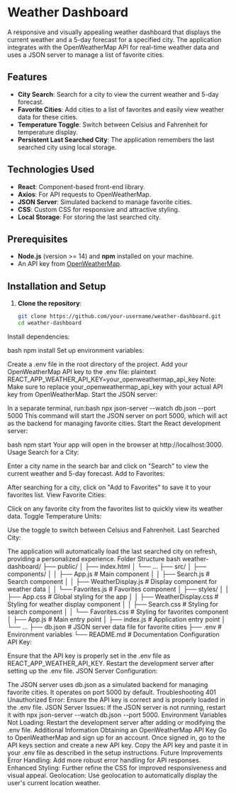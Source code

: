# Weather Dashboard

A responsive and visually appealing weather dashboard that displays the current weather and a 5-day forecast for a specified city. The application integrates with the OpenWeatherMap API for real-time weather data and uses a JSON server to manage a list of favorite cities.

## Features

- **City Search**: Search for a city to view the current weather and 5-day forecast.
- **Favorite Cities**: Add cities to a list of favorites and easily view weather data for these cities.
- **Temperature Toggle**: Switch between Celsius and Fahrenheit for temperature display.
- **Persistent Last Searched City**: The application remembers the last searched city using local storage.

## Technologies Used

- **React**: Component-based front-end library.
- **Axios**: For API requests to OpenWeatherMap.
- **JSON Server**: Simulated backend to manage favorite cities.
- **CSS**: Custom CSS for responsive and attractive styling.
- **Local Storage**: For storing the last searched city.

## Prerequisites

- **Node.js** (version >= 14) and **npm** installed on your machine.
- An API key from [OpenWeatherMap](https://home.openweathermap.org/api_keys).

## Installation and Setup

1. **Clone the repository**:
   ```bash
   git clone https://github.com/your-username/weather-dashboard.git
   cd weather-dashboard
Install dependencies:

bash
npm install
Set up environment variables:

Create a .env file in the root directory of the project.
Add your OpenWeatherMap API key to the .env file:
plaintext
REACT_APP_WEATHER_API_KEY=your_openweathermap_api_key
Note: Make sure to replace your_openweathermap_api_key with your actual API key from OpenWeatherMap.
Start the JSON server:

In a separate terminal, run:bash
npx json-server --watch db.json --port 5000
This command will start the JSON server on port 5000, which will act as the backend for managing favorite cities.
Start the React development server:

bash
npm start
Your app will open in the browser at http://localhost:3000.
Usage
Search for a City:

Enter a city name in the search bar and click on "Search" to view the current weather and 5-day forecast.
Add to Favorites:

After searching for a city, click on "Add to Favorites" to save it to your favorites list.
View Favorite Cities:

Click on any favorite city from the favorites list to quickly view its weather data.
Toggle Temperature Units:

Use the toggle to switch between Celsius and Fahrenheit.
Last Searched City:

The application will automatically load the last searched city on refresh, providing a personalized experience.
Folder Structure
bash
weather-dashboard/
├── public/
│   ├── index.html
│   └── ...
├── src/
│   ├── components/
│   │   ├── App.js               # Main component
│   │   ├── Search.js            # Search component
│   │   ├── WeatherDisplay.js    # Display component for weather data
│   │   └── Favorites.js         # Favorites component
│   ├── styles/
│   │   ├── App.css              # Global styling for the app
│   │   ├── WeatherDisplay.css   # Styling for weather display component
│   │   ├── Search.css           # Styling for search component
│   │   └── Favorites.css        # Styling for favorites component
│   ├── App.js                   # Main entry point
│   ├── index.js                 # Application entry point
│   └── ...
├── db.json                       # JSON server data file for favorite cities
├── .env                          # Environment variables
└── README.md                     # Documentation
Configuration
API Key:

Ensure that the API key is properly set in the .env file as REACT_APP_WEATHER_API_KEY.
Restart the development server after setting up the .env file.
JSON Server Configuration:

The JSON server uses db.json as a simulated backend for managing favorite cities. It operates on port 5000 by default.
Troubleshooting
401 Unauthorized Error: Ensure the API key is correct and is properly loaded in the .env file.
JSON Server Issues: If the JSON server is not running, restart it with npx json-server --watch db.json --port 5000.
Environment Variables Not Loading: Restart the development server after adding or modifying the .env file.
Additional Information
Obtaining an OpenWeatherMap API Key
Go to OpenWeatherMap and sign up for an account.
Once signed in, go to the API keys section and create a new API key.
Copy the API key and paste it in your .env file as described in the setup instructions.
Future Improvements
Error Handling: Add more robust error handling for API responses.
Enhanced Styling: Further refine the CSS for improved responsiveness and visual appeal.
Geolocation: Use geolocation to automatically display the user's current location weather.
